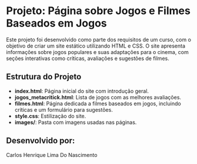 # Projeto: Página sobre Jogos e Filmes Baseados em Jogos

Este projeto foi desenvolvido como parte dos requisitos de um curso, com o objetivo de criar um site estático utilizando HTML e CSS. O site apresenta informações sobre jogos populares e suas adaptações para o cinema, com seções interativas como críticas, avaliações e sugestões de filmes.

## Estrutura do Projeto
- **index.html**: Página inicial do site com introdução geral.
- **jogos_metacritick.html**: Lista de jogos com as melhores avaliações.
- **filmes.html**: Página dedicada a filmes baseados em jogos, incluindo críticas e um formulário para sugestões.
- **style.css**: Estilização do site.
- **images/**: Pasta com imagens usadas nas páginas.

## Desenvolvido por:
Carlos Henrique Lima Do Nascimento
